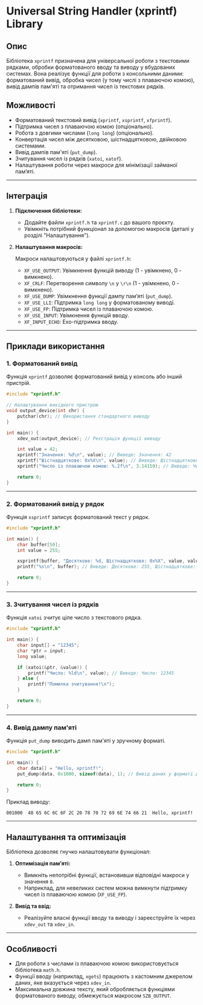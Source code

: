 # Universal String Handler (xprintf) Library

## Опис

Бібліотека `xprintf` призначена для універсальної роботи з текстовими рядками, обробки форматованого вводу та виводу у вбудованих системах. Вона реалізує функції для роботи з консольними даними: форматований вивід, обробка чисел (у тому числі з плаваючою комою), вивід дампів пам'яті та отримання чисел із текстових рядків.

## Можливості

- Форматований текстовий вивід (`xprintf`, `xsprintf`, `xfprintf`).
- Підтримка чисел з плаваючою комою (опціонально).
- Робота з довгими числами (`long long`) (опціонально).
- Конвертація чисел між десятковою, шістнадцятковою, двійковою системами.
- Вивід дампів пам'яті (`put_dump`).
- Зчитування чисел із рядків (`xatoi`, `xatof`).
- Налаштування роботи через макроси для мінімізації займаної пам’яті.

---

## Інтеграція

1. **Підключення бібліотеки:**
   - Додайте файли `xprintf.h` та `xprintf.c` до вашого проєкту.
   - Увімкніть потрібний функціонал за допомогою макросів (деталі у розділі "Налаштування").

2. **Налаштування макросів:**

   Макроси налаштовуються у файлі `xprintf.h`:

   - `XF_USE_OUTPUT`: Увімкнення функцій виводу (1 - увімкнено, 0 - вимкнено).
   - `XF_CRLF`: Перетворення символу `\n` у `\r\n` (1 - увімкнено, 0 - вимкнено).
   - `XF_USE_DUMP`: Увімкнення функції дампу пам’яті (`put_dump`).
   - `XF_USE_LLI`: Підтримка `long long` у форматованому виводі.
   - `XF_USE_FP`: Підтримка чисел із плаваючою комою.
   - `XF_USE_INPUT`: Увімкнення функцій вводу.
   - `XF_INPUT_ECHO`: Ехо-підтримка вводу.

---

## Приклади використання

### 1. Форматований вивід

Функція `xprintf` дозволяє форматований вивід у консоль або інший пристрій.

```c
#include "xprintf.h"

// Налаштування вихідного пристрою
void output_device(int chr) {
    putchar(chr); // Використання стандартного виводу
}

int main() {
    xdev_out(output_device); // Реєстрація функції виводу

    int value = 42;
    xprintf("Значення: %d\n", value); // Виведе: Значення: 42
    xprintf("Шістнадцяткове: 0x%X\n", value); // Виведе: Шістнадцяткове: 0x2A
    xprintf("Число із плаваючою комою: %.2f\n", 3.14159); // Виведе: Число із плаваючою комою: 3.14

    return 0;
}
```

---

### 2. Форматований вивід у рядок

Функція `xsprintf` записує форматований текст у рядок.

```c
#include "xprintf.h"

int main() {
    char buffer[50];
    int value = 255;

    xsprintf(buffer, "Десяткове: %d, Шістнадцяткове: 0x%X", value, value);
    printf("%s\n", buffer); // Виведе: Десяткове: 255, Шістнадцяткове: 0xFF

    return 0;
}
```

---

### 3. Зчитування чисел із рядків

Функція `xatoi` зчитує ціле число з текстового рядка.

```c
#include "xprintf.h"

int main() {
    char input[] = "12345";
    char *ptr = input;
    long value;

    if (xatoi(&ptr, &value)) {
        printf("Число: %ld\n", value); // Виведе: Число: 12345
    } else {
        printf("Помилка зчитування!\n");
    }

    return 0;
}
```

---

### 4. Вивід дампу пам'яті

Функція `put_dump` виводить дамп пам'яті у зручному форматі.

```c
#include "xprintf.h"

int main() {
    char data[] = "Hello, xprintf!";
    put_dump(data, 0x1000, sizeof(data), 1); // Вивід даних у форматі дампу

    return 0;
}
```

Приклад виводу:

```
001000  48 65 6C 6C 6F 2C 20 78 70 72 69 6E 74 66 21  Hello, xprintf!
```

---

## Налаштування та оптимізація

Бібліотека дозволяє гнучко налаштовувати функціонал:

1. **Оптимізація пам’яті:**
   - Вимкніть непотрібні функції, встановивши відповідні макроси у значення `0`.
   - Наприклад, для невеликих систем можна вимкнути підтримку чисел із плаваючою комою (`XF_USE_FP`).

2. **Вивід та ввід:**
   - Реалізуйте власні функції вводу та виводу і зареєструйте їх через `xdev_out` та `xdev_in`.

---

## Особливості

- Для роботи з числами із плаваючою комою використовується бібліотека `math.h`.
- Функції вводу (наприклад, `xgets`) працюють з кастомним джерелом даних, яке вказується через `xdev_in`.
- Максимальна довжина тексту, який обробляється функціями форматованого виводу, обмежується макросом `SZB_OUTPUT`.